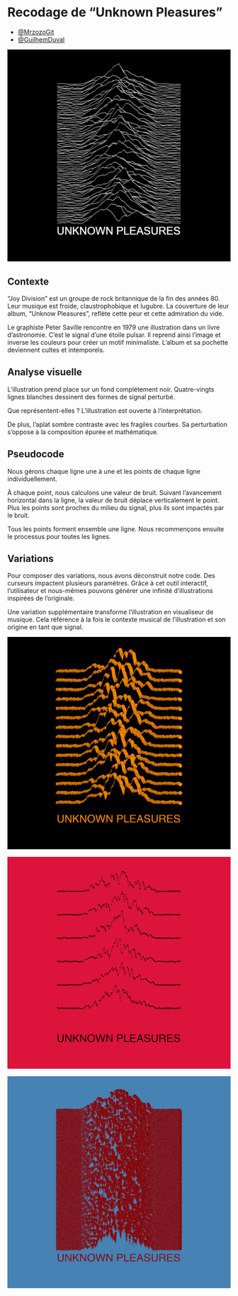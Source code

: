 
# Recodage de “Unknown Pleasures”



- [@MrzozoGit](https://github.com/MrzozoGit)
- [@GuilhemDuval](https://github.com/GuilhemDuval)


![Preview](previews/preview_original.png "Preview")

## Contexte

“Joy Division” est un groupe de rock britannique de la fin des années 80. Leur musique est froide, claustrophobique et lugubre. La couverture de leur album, “Unknow Pleasures”, reflète cette peur et cette admiration du vide.

Le graphiste Peter Saville rencontre en 1979 une illustration dans un livre d’astronomie. C’est le signal d’une étoile pulsar. Il reprend ainsi l’image et inverse les couleurs pour créer un motif minimaliste. L’album et sa pochette deviennent cultes et intemporels.

## Analyse visuelle

L’illustration prend place sur un fond complétement noir. Quatre-vingts lignes blanches dessinent des formes de signal perturbé.

Que représentent-elles ? L’illustration est ouverte à l’interprétation.

De plus, l’aplat sombre contraste avec les fragiles courbes. Sa perturbation s’oppose à la composition épurée et mathématique. 

## Pseudocode

Nous gérons chaque ligne une à une et les points de chaque ligne individuellement. 

À chaque point, nous calculons une valeur de bruit. Suivant l’avancement horizontal dans la ligne, la valeur de bruit déplace verticalement le point. Plus les points sont proches du milieu du signal, plus ils sont impactés par le bruit.


Tous les points forment ensemble une ligne. Nous recommençons ensuite le processus pour toutes les lignes.

## Variations

Pour composer des variations, nous avons déconstruit notre code. Des curseurs impactent plusieurs paramètres. Grâce à cet outil interactif, l’utilisateur et nous-mêmes pouvons générer une infinité d’illustrations inspirées de l’originale.

Une variation supplémentaire transforme l’illustration en visualiseur de musique. Cela référence à la fois le contexte musical de l’illustration et son origine en tant que signal.

![Preview d'une variation](previews/preview_variation1.png "Preview d'une variation")

![Preview d'une variation](previews/preview_variation5.png "Preview d'une variation")

![Preview d'une variation](previews/preview_variation8.png "Preview d'une variation")